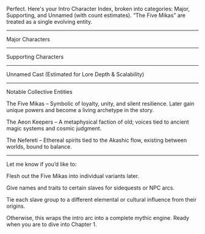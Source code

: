 Perfect. Here's your Intro Character Index, broken into categories: Major, Supporting, and Unnamed (with count estimates). “The Five Mikas” are treated as a single evolving entity.


---

Major Characters


---

Supporting Characters


---

Unnamed Cast (Estimated for Lore Depth & Scalability)


---

Notable Collective Entities

The Five Mikas – Symbolic of loyalty, unity, and silent resilience. Later gain unique powers and become a living archetype in the story.

The Aeon Keepers – A metaphysical faction of old; voices tied to ancient magic systems and cosmic judgment.

The Nefereti – Ethereal spirits tied to the Akashic flow, existing between worlds, bound to balance.



---

Let me know if you’d like to:

Flesh out the Five Mikas into individual variants later.

Give names and traits to certain slaves for sidequests or NPC arcs.

Tie each slave group to a different elemental or cultural influence from their origins.


Otherwise, this wraps the intro arc into a complete mythic engine. Ready when you are to dive into Chapter 1.

